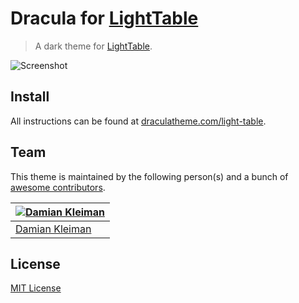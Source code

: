 # Dracula for [LightTable](http://lighttable.com)

> A dark theme for [LightTable](http://lighttable.com).

![Screenshot](https://draculatheme.com/assets/img/screenshots/light-table.png)

## Install

All instructions can be found at [draculatheme.com/light-table](https://draculatheme.com/light-table).

## Team

This theme is maintained by the following person(s) and a bunch of [awesome contributors](https://github.com/dracula/template/graphs/contributors).

[![Damian Kleiman](https://avatars3.githubusercontent.com/u/1450386?v=3&s=70)](https://github.com/DamianK) |
--- |
[Damian Kleiman](https://github.com/DamianK) |

## License

[MIT License](./LICENSE)
